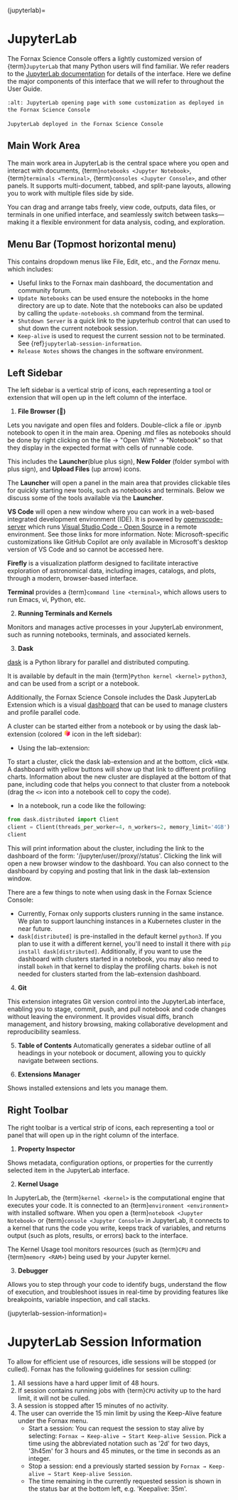 (jupyterlab)=
# JupyterLab

The Fornax Science Console offers a lightly customized version of {term}`JupyterLab` that many Python users will find familiar.
We refer readers to the [JupyterLab documentation](https://jupyterlab.readthedocs.io/en/stable/user/interface.html) for details of the interface.
Here we define the major components of this interface that we will refer to throughout the User Guide.

```{figure} ../_static/forsc_jupyterlab.png
:alt: JupyterLab opening page with some customization as deployed in the Fornax Science Console

JupyterLab deployed in the Fornax Science Console
```

## Main Work Area

The main work area in JupyterLab is the central space where you open and interact with documents, {term}`notebooks <Jupyter Notebook>`, {term}`terminals <Terminal>`, {term}`consoles <Jupyter Console>`, and other panels.
It supports multi-document, tabbed, and split-pane layouts, allowing you to work with multiple files side by side.

You can drag and arrange tabs freely, view code, outputs, data files, or terminals in one unified interface, and seamlessly switch between tasks—making it a flexible environment for data analysis, coding, and exploration.

## Menu Bar (Topmost horizontal menu)

This contains dropdown menus like File, Edit, etc., and the *Fornax* menu. which includes:

- Useful links to the Fornax main dashboard, the documentation and community forum.
- `Update Notebooks` can be used ensure the notebooks in the home directory are up to date. Note that the notebooks can also be updated by calling the `update-notebooks.sh` command from the terminal.
- `Shutdown Server` is a quick link to the jupyterhub control that can used to shut down the current notebook session.
- `Keep-alive` is used to request the current session not to be terminated. See {ref}`jupyterlab-session-information`.
- `Release Notes` shows the changes in the software environment.


## Left Sidebar

The left sidebar is a vertical strip of icons, each representing a tool or extension that will open up in the left column of the interface.

1. **File Browser (📁)**

Lets you navigate and open files and folders.
Double-click a file or .ipynb notebook to open it in the main area.
Opening .md files as notebooks should be done by right clicking on the file → "Open With" → "Notebook" so that they display in the expected format with cells of runnable code.

This includes the **Launcher**(blue plus sign), **New Folder** (folder symbol with plus sign), and **Upload Files** (up arrow) icons.

The **Launcher** will open a panel in the main area that provides clickable tiles for quickly starting new tools, such as notebooks and terminals.
Below we discuss some of the tools available via the **Launcher**.

**VS Code** will open a new window where you can work in a web-based integrated development environment (IDE).
It is powered by [openvscode-server](https://github.com/gitpod-io/openvscode-server) which runs [Visual Studio Code - Open Source](https://github.com/microsoft/vscode) in a remote environment.
See those links for more information.
Note: Microsoft-specific customizations like GitHub Copilot are only available in Microsoft's desktop version of VS Code and so cannot be accessed here.

**Firefly** is a visualization platform designed to facilitate interactive exploration of astronomical data, including images, catalogs, and plots, through a modern, browser-based interface.

**Terminal** provides a {term}`command line <terminal>`, which allows users to run Emacs, vi, Python, etc.

2. **Running Terminals and Kernels**

Monitors and manages active processes in your JupyterLab environment, such as running notebooks, terminals, and associated kernels.

3. **Dask**

[dask](https://docs.dask.org/en/stable/) is a Python library for parallel and distributed computing.

It is available by default in the main {term}`Python kernel <kernel>` `python3`, and can be used from a script or a notebook.

Additionally, the Fornax Science Console includes the Dask JupyterLab Extension which is a visual [dashboard](https://docs.dask.org/en/latest/dashboard.html) that can be used to manage clusters and profile parallel code.

A cluster can be started either from a notebook or by using the dask lab-extension (colored <img src="../_static/dask_logo.svg" height=15> icon in the left sidebar):

- Using the lab-extension:

To start a cluster, click the dask lab-extension and at the bottom, click `+NEW`. A dashboard with yellow buttons will show up that link to different profiling charts. Information about the new cluster are displayed at the bottom of that pane, including code that helps you connect to that cluster from a notebook (drag the `<>` icon into a notebook cell to copy the code).

- In a notebook, run a code like the following:

```python
from dask.distributed import Client
client = Client(threads_per_worker=4, n_workers=2, memory_limit='4GB')
client
```
This will print information about the cluster, including the link to the dashboard of the form: '/jupyter/user/<USERNAME>/proxy/<PORT>/status'. Clicking the link will open a new browser window to the dashboard. You can also connect to the dashboard by copying and posting that link in the dask lab-extension window.

There are a few things to note when using dask in the Fornax Science Console:
- Currently, Fornax only supports clusters running in the same instance. We plan to support launching instances in a Kubernetes cluster in the near future.
- `dask[distributed]` is pre-installed in the default kernel `python3`. If you plan to use it with a different kernel, you'll need to install it there with `pip install dask[distributed]`. Additionally, if you want to use the dashboard with clusters started in a notebook, you may also need to install `bokeh` in that kernel to display the profiling charts. `bokeh` is not needed for clusters started from the lab-extension dashboard.

4. **Git**

This extension integrates Git version control into the JupyterLab interface, enabling you to stage, commit, push, and pull notebook and code changes without leaving the environment.
It provides visual diffs, branch management, and history browsing, making collaborative development and reproducibility seamless.

5. **Table of Contents**
Automatically generates a sidebar outline of all headings in your notebook or document, allowing you to quickly navigate between sections.

6. **Extensions Manager**

Shows installed extensions and lets you manage them.

## Right Toolbar

The right toolbar is a vertical strip of icons, each representing a tool or panel that will open up in the right column of the interface.

1. **Property Inspector**

Shows metadata, configuration options, or properties for the currently selected item in the JupyterLab interface.

2. **Kernel Usage**

In JupyterLab, the {term}`kernel <kernel>` is the computational engine that executes your code.
It is connected to an {term}`environment <environment>` with installed software.
When you open a {term}`notebook <Jupyter Notebook>` or {term}`console <Jupyter Console>` in JupyterLab, it connects to a kernel that runs the code you write, keeps track of variables, and returns output (such as plots, results, or errors) back to the interface.

The Kernel Usage tool monitors resources (such as {term}`CPU` and {term}`memory <RAM>`) being used by your Jupyter kernel.

3. **Debugger**

Allows you to step through your code to identify bugs, understand the flow of execution, and troubleshoot issues in real-time by providing features like breakpoints, variable inspection, and call stacks.

(jupyterlab-session-information)=
# JupyterLab Session Information

To allow for efficient use of resources, idle sessions will be stopped (or culled).
Fornax has the following guidelines for session culling:

1.  All sessions have a hard upper limit of 48 hours.
2.  If session contains running jobs with {term}`CPU` activity up to the hard limit, it will not be culled.
3.  A session is stopped after 15 minutes of no activity.
4.  The user can override the 15 min limit by using the Keep-Alive feature under the Fornax menu.
    - Start a session: You can request the session to stay alive by selecting: `Fornax → Keep-alive → Start Keep-alive Session`.
      Pick a time using the abbreviated notation such as '2d' for two days, '3h45m' for 3 hours and 45 minutes, or the time in seconds as an integer.
    - Stop a session: end a previously started session by `Fornax → Keep-alive → Start Keep-alive Session`.
    - The time remaining in the currently requested session is shown in the status bar at the bottom left, e.g. 'Keepalive: 35m'.
